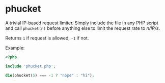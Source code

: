 # phucket

A trivial IP-based request limiter. Simply include the file in any PHP script and call `phucket(n)` before anything else to limit the request rate to *n/IP/s*.

Returns `1` if request is allowed, `-1` if not.

Example:

```php
<?php

include 'phucket.php';

die(phucket(5) === -1 ? "nope" : "hi");
```
